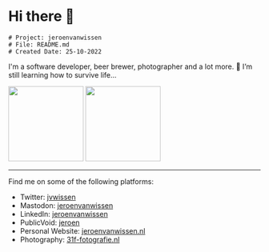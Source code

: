 # Hi there 👋
```
# Project: jeroenvanwissen
# File: README.md
# Created Date: 25-10-2022
```
I'm a software developer, beer brewer, photographer and a lot more.
🌱 I’m still learning how to survive life...

<span>
    <img height="150" src="https://github-readme-stats.vercel.app/api/top-langs/?username=jeroenvanwissen&layout=compact&theme=onedark" />
</span>
<span>
    <img height="150" src="https://github-readme-stats.vercel.app/api?username=jeroenvanwissen&show_icons=true&theme=onedark" />
</span>

----

Find me on some of the following platforms:

- Twitter: [jvwissen](https://twitter.com/jvwissen)
- Mastodon: [jeroenvanwissen](https://mastodon.social/@jeroenvanwissen)
- LinkedIn: [jeroenvanwissen](https://www.linkedin.com/in/jeroenvanwissen/)
- PublicVoid: [jeroen](https://public-void.social/@jeroen)
- Personal Website: [jeroenvanwissen.nl](https://jeroenvanwissen.nl)
- Photography: [31f-fotografie.nl](https://31f-fotografie.nl)
